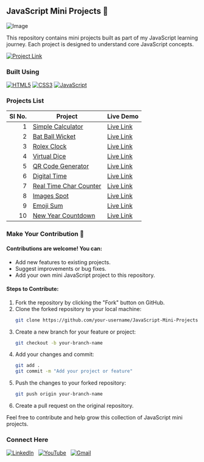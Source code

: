 
## JavaScript Mini Projects 💛

![Image](https://github.com/user-attachments/assets/1e691249-8c95-45fc-95ac-e40ceaffd9c8)

This repository contains mini projects built as part of my JavaScript learning journey. Each project is designed to understand core JavaScript concepts.

[![Project Link](https://img.shields.io/badge/Projects%20Link-37a779?style=for-the-badge)](https://java-script-projects.web.app/)

### Built Using
[![HTML5](https://img.shields.io/badge/html5%20-%23E34F26.svg?&style=for-the-badge&logo=html5&logoColor=white)](/)
[![CSS3](https://img.shields.io/badge/css3%20-%231572B6.svg?&style=for-the-badge&logo=css3&logoColor=white)](/)
[![JavaScript](https://img.shields.io/badge/javascript%20-%23323330.svg?&style=for-the-badge&logo=javascript&logoColor=%23F7DF1E)](/)

### Projects List

| Sl No. | Project                      | Live Demo                                                         |
|-------:|------------------------------|-------------------------------------------------------------------|
| 1      | [Simple Calculator](https://github.com/Kishore-SR/JavaScript-Mini-Projects/tree/main/Simple%20Calculator)   | [Live Link](https://thecalci.web.app/)   |
| 2      | [Bat Ball Wicket](https://github.com/Kishore-SR/JavaScript-Mini-Projects/tree/main/Bat%20Ball%20Wicket)     | [Live Link](https://bat-ball-wicket.web.app/)     |
| 3      | [Rolex Clock](https://github.com/Kishore-SR/JavaScript-Mini-Projects/tree/main/Rolex%20Clock)               | [Live Link](https://rolex-clock.web.app/)         |
| 4      | [Virtual Dice](https://github.com/Kishore-SR/JavaScript-Mini-Projects/tree/main/Dice%20Roll%20Simulator)             | [Live Link](https://spin-dice.web.app/)        |
| 5      | [QR Code Generator](https://github.com/Kishore-SR/JavaScript-Mini-Projects/tree/main/QR%20Code%20Generator) | [Live Link](https://pro-qr.web.app/)   |
| 6      | [Digital Time](https://github.com/Kishore-SR/JavaScript-Mini-Projects/tree/main/Digital%20Time)             | [Live Link](https://time-ksr.web.app/)        |
| 7      | [Real Time Char Counter](https://github.com/Kishore-SR/JavaScript-Mini-Projects/tree/main/Real%20Time%20Char%20Counter) | [Live Link](https://char-meter.web.app/)        |
| 8      | [Images Spot](https://github.com/Kishore-SR/JavaScript-Mini-Projects/tree/main/Image%20Search%20Engine)               | [Live Link](https://images-spot.web.app/)         |
| 9      | [Emoji Sum](https://github.com/Kishore-SR/JavaScript-Mini-Projects/tree/main/Emoji%20Sum)                   | [Live Link](https://emoji-sum.web.app/)           |
| 10     | [New Year Countdown](https://github.com/Kishore-SR/JavaScript-Mini-Projects/tree/main/Next%20Year%20Countdown) | [Live Link](https://nxt-year.web.app/)  |


### Make Your Contribution 🚀 

#### Contributions are welcome! You can:
- Add new features to existing projects.
- Suggest improvements or bug fixes.
- Add your own mini JavaScript project to this repository.

#### Steps to Contribute:
1. Fork the repository by clicking the "Fork" button on GitHub.
2. Clone the forked repository to your local machine:
    ```bash
    git clone https://github.com/your-username/JavaScript-Mini-Projects.git
    ```
3. Create a new branch for your feature or project:
    ```bash
    git checkout -b your-branch-name
    ```
4. Add your changes and commit:
    ```bash
    git add .
    git commit -m "Add your project or feature"
    ```
5. Push the changes to your forked repository:
    ```bash
    git push origin your-branch-name
    ```
6. Create a pull request on the original repository.

Feel free to contribute and help grow this collection of JavaScript mini projects.

### Connect Here
[![LinkedIn](https://img.shields.io/badge/linkedin%20-%230077B5.svg?style=for-the-badge&logo=linkedin&logoColor=white)](https://www.linkedin.com/in/Kishore-SR) &nbsp;
[![YouTube](https://img.shields.io/badge/Youtube-%23FF0000.svg?style=for-the-badge&logo=YouTube&logoColor=white)](https://www.youtube.com/@Kishore-SR) &nbsp;
[![Gmail](https://img.shields.io/badge/Gmail-D14836?style=for-the-badge&logo=gmail&logoColor=white&color=red)](mailto:kishoresr47@gmail.com)



